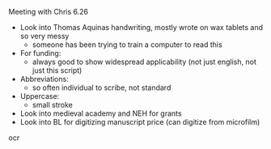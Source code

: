 Meeting with Chris 6.26

- Look into Thomas Aquinas handwriting, mostly wrote on wax tablets and so very messy
  - someone has been trying to train a computer to read this
- For funding:
  - always good to show widespread applicability (not just english, not just this script)
- Abbreviations:
  - so often individual to scribe, not standard
- Uppercase:
  - small stroke
- Look into medieval academy and NEH for grants
- Look into BL for digitizing manuscript price (can digitize from microfilm)


ocr
